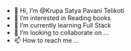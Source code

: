 - 👋 Hi, I’m @Krupa Satya Pavani Telikoti
- 👀 I’m interested in Reading books
- 🌱 I’m currently learning Full Stack 
- 💞️ I’m looking to collaborate on ...
- 📫 How to reach me ...

<!---
KrupaTelikoti/KrupaTelikoti is a ✨ special ✨ repository because its `README.md` (this file) appears on your GitHub profile.
You can click the Preview link to take a look at your changes.
--->

